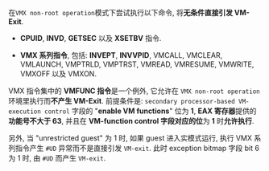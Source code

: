 在`VMX non-root operation`模式下尝试执行以下命令, 将**无条件直接引发 VM\-Exit**.

- **CPUID**, **INVD**, **GETSEC** 以及 **XSETBV** 指令.

- **VMX 系列指令**, 包括: **INVEPT**, **INVVPID**, VMCALL, VMCLEAR, VMLAUNCH, VMPTRLD, VMPTRST, VMREAD, VMRESUME, VMWRITE, VMXOFF 以及 VMXON.

VMX 指令集中的 **VMFUNC 指令**是一个例外, 它允许在 `VMX non-root operation` 环境里执行而**不产生 VM-Exit**. 前提条件是: `secondary processor-based VM-execution control` 字段的 "**enable VM functions**" 位为 **1**, **EAX 寄存器**提供的**功能号不大于 63**, 并且在 **VM-function control 字段对应的位**为 **1** 时**允许执行**.

另外, 当 "unrestricted guest" 为 1 时, 如果 guest 进入实模式运行, 执行 VMX 系列指令产生 `#UD` 异常而不是直接引发 `VM-exit`. 此时 exception bitmap 字段 bit 6 为 1 时, 由 `#UD` 而产生 `VM-exit`.


